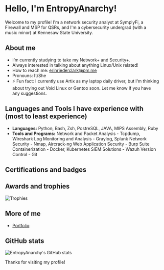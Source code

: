 # Hello, I'm EntropyAnarchy!

Welcome to my profile! I'm a network security analyst at SymplyFi, a Firewall and MSP for QSRs, and I'm a cybersecurity undergrad (with a music minor) at Kennesaw State University.

## About me
- I’m currently studying to take my Network+ and Security+.
- Always interested in talking about anything Linux/Unix related!
- How to reach me: [erinriederclark@pm.me](mailto:erinriederclark@pm.me)
- Pronouns: It/She
- ⚡ Fun fact: I currently use Artix as my laptop daily driver, but I'm thinking about trying out Void Linux or Gentoo soon. Let me know if you have any suggestions.

## Languages and Tools I have experience with (most to least experience)
- **Languages:**
Python, Bash, Zsh, PostreSQL, JAVA, MIPS Assembly, Ruby
- **Tools and Programs:**
Network and Packet Analysis - Tcpdump, Wireshark
Log Monitoring and Analysis - Graylog, Splunk
Network Security - Nmap, Aircrack-ng
Web Application Security - Burp Suite
Containerization - Docker, Kubernetes
SIEM Solutions - Wazuh
Version Control - Git

## Certifications and badges
<!--START_SECTION:badges-->
<!--END_SECTION:badges-->

## Awards and trophies
![Trophies](https://github-profile-trophy.vercel.app/?username=EntropyAnarchy&theme=onedark)

## More of me
- [Portfolio](https://your-portfolio.com)

## GitHub stats
![EntropyAnarchy's GitHub stats](https://github-readme-stats.vercel.app/api?username=EntropyAnarchy&show_icons=true&theme=radical)

Thanks for visiting my profile!
